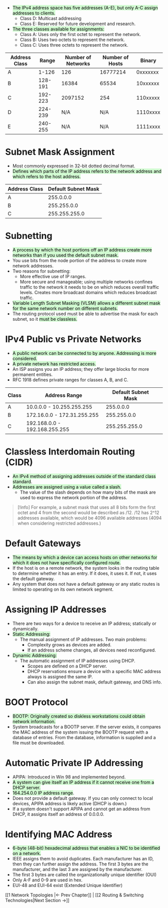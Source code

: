 - <mark style="background: #BBFABBA6;">The IPv4 address space has five addresses (A-E), but only A-C assign addresses to clients.</mark>
	- Class D: Multicast addressing
	- Class E: Reserved for future development and research.
- <mark style="background: #BBFABBA6;">The three classes available for assignments:</mark>
	- Class A: Uses only the first octet to represent the network.
	- Class B: Uses two octets to represent the network.
	- Class C: Uses three octets to represent the network.

| Address Class | Range   | Number of Networks | Number of Hosts | Binary   |
| ------------- | ------- | ------------------ | --------------- | -------- |
| A             | 1-126   | 126                | 16777214        | 0xxxxxxx |
| B             | 128-191 | 16384              | 65534           | 10xxxxxx |
| C             | 192-223 | 2097152            | 254             | 110xxxxx |
| D             | 224-239 | N/A                | N/A             | 1110xxxx |
| E             | 240-255 | N/A                | N/A             | 1111xxxx |
# Subnet Mask Assignment
- Most commonly expressed in 32-bit dotted decimal format.
- <mark style="background: #BBFABBA6;">Defines which parts of the IP address refers to the network address and which refers to the host address.</mark>

| Address Class | Default Subnet Mask |
| ------------- | ------------------- |
| A             | 255.0.0.0           |
| B             | 255.255.0.0         |
| C             | 255.255.255.0       |
# Subnetting
- <mark style="background: #BBFABBA6;">A process by which the host portions off an IP address create more networks than if you used the default subnet mask.</mark>
- You use bits from the node portion of the address to create more network addresses.
- Two reasons for subnetting:
	- More effective use of IP ranges.
	- More secure and manageable; using multiple networks confines traffic to the network it needs to be on which reduces overall traffic levels. Creates more broadcast domains which reduces broadcast traffic.
- <mark style="background: #BBFABBA6;">Variable Length Subnet Masking (VLSM) allows a different subnet mask for the same network number on different subnets.</mark>
- The routing protocol used must be able to advertise the mask for each subnet, so it <mark style="background: #BBFABBA6;">must be classless. </mark>

# IPv4 Public vs Private Networks
- <mark style="background: #BBFABBA6;">A public network can be connected to by anyone. Addressing is more considered.</mark>
- <mark style="background: #BBFABBA6;">A private network has restricted access.</mark>
- An ISP assigns you an IP address; they offer large blocks for more permanent entities.
- RFC 1918 defines private ranges for classes A, B, and C.

| Class | Address Range                 | Default Subnet Mask |     |
| ----- | ----------------------------- | ------------------- | --- |
| A     | 10.0.0.0 - 10.255.255.255     | 255.0.0.0           |     |
| B     | 172.16.0.0 - 172.31.255.255   | 255.255.0.0         |     |
| C     | 192.168.0.0 - 192.168.255.255 | 255.255.255.0       |     |
# Classless Interdomain Routing (CIDR)
- <mark style="background: #BBFABBA6;">An IPv4 method of assigning addresses outside of the standard class standard</mark>.
- <mark style="background: #BBFABBA6;">Addresses are assigned using a value called a slash.</mark>
	- The value of the slash depends on how many bits of the mask are used to express the network portion of the address.

>[!info] For example, a subnet mask that uses all 8 bits form the first octet and 4 from the second would be described as /12. /12 has 2^12 addresses available, which would be 4096 available addresses (4094 when considering restricted addresses.)

# Default Gateways
- <mark style="background: #BBFABBA6;">The means by which a device can access hosts on other networks for which it does not have specifically configured route.</mark>
- If the host is on a remote network, the system looks in the routing table to determine whether it has an entry. If it does, it uses it. If not, it uses the default gateway.
- Any system that does not have a default gateway or any static routes is limited to operating on its own network segment.

# Assigning IP Addresses 
- There are two ways for a device to receive an IP address; statically or dynamically.
- <mark style="background: #BBFABBA6;">Static Addressing:</mark>
	- The manual assignment of IP addresses. Two main problems:
		- Complexity grows as devices are added.
		- If an address scheme changes, all devices need reconfigured.
- <mark style="background: #BBFABBA6;">Dynamic Addressing:</mark>
	- The automatic assignment of IP addresses using DHCP.
		- Scopes are defined on a DHCP server.
		- DHCP reservations ensure a device with a specific MAC address always is assigned the same IP.
		- Can also assign the subnet mask, default gateway, and DNS info.

# BOOT Protocol
- <mark style="background: #BBFABBA6;">BOOTP: Originally created so diskless workstations could obtain network information.</mark>
- System broadcasts for a BOOTP server. If the server exists, it compares the MAC address of the system issuing the BOOTP request with a database of entries. From the database, information is supplied and a file must be downloaded.

# Automatic Private IP Addressing
- APIPA: Introduced in Win 98 and implemented beyond.
- <mark style="background: #BBFABBA6;">A system can give itself an IP address if it cannot receive one from a DHCP server.</mark>
- <mark style="background: #BBFABBA6;">164.254.0.0 IP address range</mark>.
- Does not provide a default gateway. If you can only connect to local devices, APIPA address is likely active (DHCP is down.)
- If a system doesn't support APIPA and cannot get an address from DHCP, it assigns itself an address of 0.0.0.0.

# Identifying MAC Address
- <mark style="background: #BBFABBA6;">6-byte (48-bit) hexadecimal address that enables a NIC to be identified on a network.</mark>
- IEEE assigns them to avoid duplicates. Each manufacturer has an ID, then they can further assign the address. The first 3 bytes are the manufacturer, and the last 3 are assigned by the manufacturer.
- The first 3 bytes are called the organizationally unique identifier (OUI)
- Only A-F and 0-9 are used in hex.
- EUI-48 and EUI-64 exist (Extended Unique Identifier)

[[1 Network Topologies |<- Prev Chapter]] | [[2 Routing & Switching Technologies|Next Section ->]]
